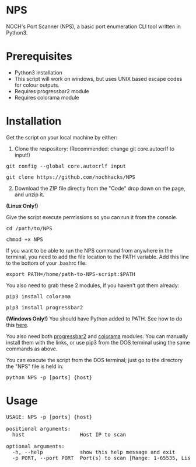 # NPS
NOCH's Port Scanner (NPS), a basic port enumeration CLI tool written in Python3.

# Prerequisites
* Python3 installation
* This script will work on windows, but uses UNIX based escape codes for colour outputs.
* Requires progressbar2 module
* Requires colorama module

# Installation
Get the script on your local machine by either:

1) Clone the respository:
(Recommended: change git core.autocrlf to input!)
<pre>git config --global core.autocrlf input</pre>
<pre>git clone https://github.com/nochhacks/NPS</pre>

2) Download the ZIP file directly from the "Code" drop down on the page, and unzip it.


<b>(Linux Only!)</b>

Give the script execute permissions so you can run it from the console.
<pre>cd /path/to/NPS</pre>
<pre>chmod +x NPS</pre>

If you want to be able to run the NPS command from anywhere in the terminal, you need to add the file location to the PATH variable. Add this line to the bottom of your .bashrc file:
<pre>export PATH=/home/path-to-NPS-script:$PATH</pre>

You also need to grab these 2 modules, if you haven't got them already:
<pre>pip3 install colorama</pre>
<pre>pip3 install progressbar2</pre>

<b>(Windows Only!)</b>
You should have Python added to PATH. 
See how to do this <a href="https://datatofish.com/add-python-to-windows-path/">here</a>.

You also need both <a href="https://pypi.org/project/progressbar2/">progressbar2</a> and <a href="https://pypi.org/project/colorama/">colorama</a> modules. You can manually install them with the links, or use pip3 from the DOS terminal using the same commands as above.

You can execute the script from the DOS terminal; just go to the directory the "NPS" file is held in:
<pre>python NPS -p [ports] {host} </pre>

# Usage

<pre>
USAGE: NPS -p [ports] {host}

positional arguments:
  host                  Host IP to scan

optional arguments:
  -h, --help            show this help message and exit
  -p PORT, --port PORT  Port(s) to scan [Range: 1-65535, List: 1,2,3, Single: 80] (-p- For entire port range)
</pre>

